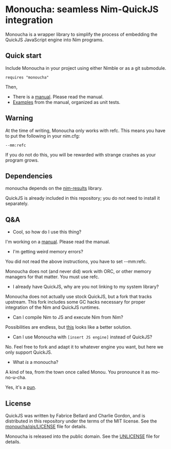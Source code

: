 # Monoucha: seamless Nim-QuickJS integration

Monoucha is a wrapper library to simplify the process of embedding the QuickJS
JavaScript engine into Nim programs.

## Quick start

Include Monoucha in your project using either Nimble or as a git submodule.

```
requires "monoucha"
```

Then,

* There is a [manual](doc/manual.md). Please read the manual.
* [Examples](test/manual.nim) from the manual, organized as unit tests.

## Warning

At the time of writing, Monoucha only works with refc. This means you have to
put the following in your nim.cfg:

```
--mm:refc
```

If you do not do this, you will be rewarded with strange crashes as your program
grows.

## Dependencies

monoucha depends on the [nim-results](https://github.com/arnetheduck/nim-results.git)
library.

QuickJS is already included in this repository; you do not need to install it
separately.

## Q&A

* Cool, so how do I use this thing?

I'm working on a [manual](doc/manual.md). Please read the manual.

* I'm getting weird memory errors?

You did not read the above instructions, you have to set --mm:refc.

Monoucha does not (and never did) work with ORC, or other memory managers for
that matter. You must use refc.

* I already have QuickJS, why are you not linking to my system library?

Monoucha does not actually use stock QuickJS, but a fork that tracks upstream.
This fork includes some GC hacks necessary for proper integration of the Nim and
QuickJS runtimes.

* Can I compile Nim to JS and execute Nim from Nim?

Possibilities are endless, but [this](https://peterme.net/using-nimscript-as-a-configuration-language-embedding-nimscript-pt-1.html)
looks like a better solution.

* Can I use Monoucha with `[insert JS engine]` instead of QuickJS?

No. Feel free to fork and adapt it to whatever engine you want, but here we only
support QuickJS.

* What *is* a monoucha?

A kind of tea, from the town once called Monou. You pronounce it as mo-no-u-cha.

Yes, it's a [pun](https://en.wikipedia.org/w/index.php?title=SpiderMonkey&oldid=1214134789#History).

## License

QuickJS was written by Fabrice Bellard and Charlie Gordon, and is distributed
in this repository under the terms of the MIT license. See the
[monoucha/qjs/LICENSE](monoucha/qjs/LICENSE) file for details.

Monoucha is released into the public domain. See the [UNLICENSE](UNLICENSE) file
for details.
